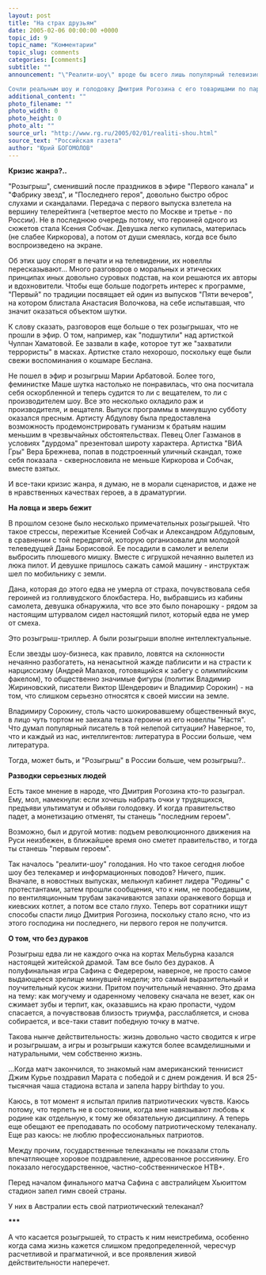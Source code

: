 ```yaml
---
layout: post
title: "На страх друзьям"
date: 2005-02-06 00:00:00 +0000
topic_id: 9
topic_name: "Комментарии"
topic_slug: comments
categories: [comments]
subtitle: ""
announcement: "\"Реалити-шоу\" вроде бы всего лишь популярный телевизионный формат, о котором мы имеем представление по передачам \"За стеклом\", \"Последний герой\", \"Дом\" и т. д. Но как-то так получилось, что идея программы вышла из берегов формата. И \"Фабрику звезд\", что нынче сошла с телевизионного круга, и \"Розыгрыш\", что после перерыва вернулся на круги своя, можно счесть реальным шоу.

Сочли реальным шоу и голодовку Дмитрия Рогозина с его товарищами по партии. По праву или нет? - вопрос. Но что, несомненно: грань между реальностью и шоу в нашем публичном из миров стирается."
additional_content: ""
photo_filename: ""
photo_width: 0
photo_height: 0
photo_alt: ""
source_url: "http://www.rg.ru/2005/02/01/realiti-shou.html"
source_text: "Российская газета"
author: "Юрий БОГОМОЛОВ"
---
```

<strong>Кризис жанра?..</strong>

"Розыгрыш", сменивший после праздников в эфире "Первого канала" и "Фабрику звезд", и "Последнего героя", довольно быстро оброс слухами и скандалами. Передача с первого выпуска взлетела на вершину телерейтинга (четвертое место по Москве и третье - по России). Не в последнюю очередь потому, что героиней одного из сюжетов стала Ксения Собчак. Девушка легко купилась, материлась (не слабее Киркорова), а потом от души смеялась, когда все было воспроизведено на экране.

Об этих шоу спорят в печати и на телевидении, их новеллы пересказывают... Много разговоров о моральных и этических принципах иных довольно суровых подстав, на кои решаются их авторы и вдохновители. Чтобы еще больше подогреть интерес к программе, "Первый" по традиции посвящает ей один из выпусков "Пяти вечеров", на котором блистала Анастасия Волочкова, на себе испытавшая, что значит оказаться объектом шутки.

К слову сказать, разговоров еще больше о тех розыгрышах, что не прошли в эфир. О том, например, как "подшутили" над артисткой Чулпан Хаматовой. Ее зазвали в кафе, которое тут же "захватили террористы" в масках. Артистке стало нехорошо, поскольку еще были свежи воспоминания о кошмаре Беслана.

Не пошел в эфир и розыгрыш Марии Арбатовой. Более того, феминистке Маше шутка настолько не понравилась, что она посчитала себя оскорбленной и теперь судится то ли с вещателем, то ли с производителем шоу. Все это несколько охладило раж и производителя, и вещателя. Выпуск программы в минувшую субботу оказался пресным. Артисту Абдулову была предоставлена возможность продемонстрировать гуманизм к братьям нашим меньшим в чрезвычайных обстоятельствах. Певец Олег Газманов в условиях "дурдома" презентовал широту характера. Артистка "ВИА Гры" Вера Брежнева, попав в подстроенный уличный скандал, тоже себя показала - сквернословила не меньше Киркорова и Собчак, вместе взятых.

И все-таки кризис жанра, я думаю, не в морали сценаристов, и даже не в нравственных качествах героев, а в драматургии.

<strong>На ловца и зверь бежит</strong>

В прошлом сезоне было несколько примечательных розыгрышей. Что такое стрессы, пережитые Ксенией Собчак и Александром Абдуловым, в сравнении с той передрягой, которую организовали для молодой телеведущей Даны Борисовой. Ее посадили в самолет и велели выбросить плюшевого мишку. Вместе с игрушкой нечаянно вылетел из люка пилот. И девушке пришлось сажать самой машину - инструктаж шел по мобильнику с земли.

Дана, которая до этого едва не умерла от страха, почувствовала себя героиней из голливудского блокбастера. Но, выбравшись из кабины самолета, девушка обнаружила, что все это было понарошку - рядом за настоящим штурвалом сидел настоящий пилот, который едва не умер от смеха.

Это розыгрыш-триллер. А были розыгрыши вполне интеллектуальные.

Если звезды шоу-бизнеса, как правило, ловятся на склонности нечаянно разбогатеть, на ненасытной жажде паблисити и на страсти к нарциссизму (Андрей Малахов, готовящийся к забегу с олимпийским факелом), то общественно значимые фигуры (политик Владимир Жириновский, писатели Виктор Шендерович и Владимир Сорокин) - на том, что слишком серьезно относятся к своей миссии на земле.

Владимиру Сорокину, столь часто шокировавшему общественный вкус, в лицо чуть тортом не заехала тезка героини из его новеллы "Настя". Что думал популярный писатель в той нелепой ситуации? Наверное, то, что и каждый из нас, интеллигентов: литература в России больше, чем литература.

Тогда, может быть, и "Розыгрыш" в России больше, чем розыгрыш?..

<strong>Разводки серьезных людей</strong>

Есть такое мнение в народе, что Дмитрия Рогозина кто-то разыграл. Ему, мол, намекнули: если хочешь набрать очки у трудящихся, предъяви ультиматум и объяви голодовку. И когда правительство падет, а монетизацию отменят, ты станешь "последним героем".

Возможно, был и другой мотив: подъем революционного движения на Руси неизбежен, в ближайшее время оно сметет правительство, и тогда ты станешь "первым героем".

Так началось "реалити-шоу" голодания. Но что такое сегодня любое шоу без телекамер и информационных поводов? Ничего, пшик. Вначале, в новостных выпусках, мелькнул кабинет лидера "Родины" с протестантами, затем прошли сообщения, что к ним, не пообедавшим, по вентиляционным трубам закачиваются запахи оранжевого борща и киевских котлет, а потом все стало глухо. Теперь вот соратники ищут способы спасти лицо Дмитрия Рогозина, поскольку стало ясно, что из этого господина ни последнего, ни первого героя не получится.

<strong>О том, что без дураков</strong>

Розыгрыш едва ли не каждого очка на кортах Мельбурна казался настоящей житейской драмой. Там все было без дураков. А полуфинальная игра Сафина с Федерером, наверное, не просто самое выдающееся зрелище минувшей недели; это самый выразительный и поучительный кусок жизни. Притом поучительный нечаянно. Это драма на тему: как могучему и одаренному человеку сначала не везет, как он сжимает зубы и терпит, как, оказавшись на краю пропасти, чудом спасается, а почувствовав близость триумфа, расслабляется, и снова собирается, и все-таки ставит победную точку в матче.

Такова нынче действительность: жизнь довольно часто сводится к игре и розыгрышам, а игры и розыгрыши кажутся более всамделишными и натуральными, чем собственно жизнь.

...Когда матч закончился, то знакомый нам американский теннисист Джим Курье поздравил Марата с победой и с днем рождения. И вся 25-тысячная чаша стадиона встала и запела happy birthday to you.

Каюсь, в тот момент я испытал прилив патриотических чувств. Каюсь потому, что терпеть не в состоянии, когда мне навязывают любовь к родине как отдельную, к тому же обязательную дисциплину. А теперь еще обещают ее преподавать по особому патриотическому телеканалу. Еще раз каюсь: не люблю профессиональных патриотов.

Между прочим, государственные телеканалы не показали столь впечатляющее хоровое поздравление, адресованное россиянину. Его показало негосударственное, частно-собственническое НТВ+.

Перед началом финального матча Сафина с австралийцем Хьюиттом стадион запел гимн своей страны.

У них в Австралии есть свой патриотический телеканал?

<strong>***</strong>

А что касается розыгрышей, то страсть к ним неистребима, особенно когда сама жизнь кажется слишком предопределенной, чересчур расчетливой и прагматичной, и все проявления живой действительности наперечет.
